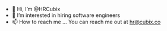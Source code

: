 - 👋 Hi, I’m @HRCubix
- 👀 I’m interested in hiring software engineers
- 📫 How to reach me ... You can reach me out at hr@cubix.co

<!---
HRCubix/HRCubix is a ✨ special ✨ repository because its `README.md` (this file) appears on your GitHub profile.
You can click the Preview link to take a look at your changes.
--->
